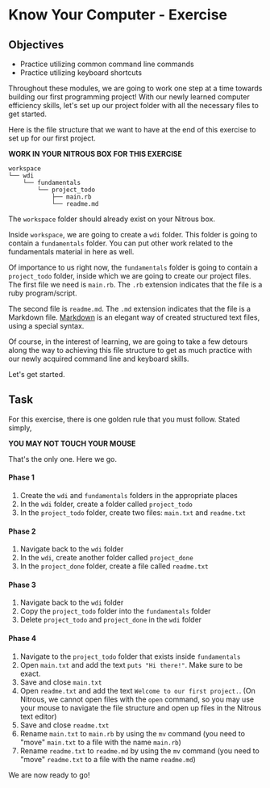 # Know Your Computer - Exercise

## Objectives

* Practice utilizing common command line commands
* Practice utilizing keyboard shortcuts

Throughout these modules, we are going to work one step at a time towards
building our first programming project! With our newly learned computer
efficiency skills, let's set up our project folder with all the necessary files
to get started.

Here is the file structure that we want to have at the end of this exercise to
set up for our first project.

**WORK IN YOUR NITROUS BOX FOR THIS EXERCISE**

```
workspace
└── wdi
    └── fundamentals
        └── project_todo
            ├── main.rb
            └── readme.md
```

The `workspace` folder should already exist on your Nitrous box.

Inside `workspace`, we are going to create a `wdi` folder. This folder is
going to contain a `fundamentals` folder. You can put other work related to
the fundamentals material in here as well.

Of importance to us right now, the `fundamentals` folder is going to contain a
`project_todo` folder, inside which we are going to create our project files. The first
file we need is `main.rb`. The `.rb` extension indicates that the file is a ruby
program/script.

The second file is `readme.md`. The `.md` extension indicates that the file is a
Markdown file. [Markdown](http://en.wikipedia.org/wiki/Markdown) is an elegant
way of created structured text files, using a special syntax.

Of course, in the interest of learning, we are going to take a few detours along
the way to achieving this file structure to get as much practice with our newly
acquired command line and keyboard skills.

Let's get started.

## Task

For this exercise, there is one golden rule that you must follow. Stated simply,

**YOU MAY NOT TOUCH YOUR MOUSE**

That's the only one. Here we go.

#### Phase 1

1. Create the `wdi` and `fundamentals` folders in the appropriate places
1. In the `wdi` folder, create a folder called `project_todo`
1. In the `project_todo` folder, create two files: `main.txt` and `readme.txt`

#### Phase 2

1. Navigate back to the `wdi` folder
1. In the `wdi`, create another folder called `project_done`
1. In the `project_done` folder, create a file called `readme.txt`

#### Phase 3

1. Navigate back to the `wdi` folder
1. Copy the `project_todo` folder into the `fundamentals` folder
1. Delete `project_todo` and `project_done` in the `wdi` folder

#### Phase 4

1. Navigate to the `project_todo` folder that exists inside `fundamentals`
1. Open `main.txt` and add the text `puts "Hi there!"`. Make sure to be exact.
1. Save and close `main.txt`
1. Open `readme.txt` and add the text `Welcome to our first project.`. (On Nitrous,
   we cannot open files with the `open` command, so you may use your mouse to navigate
   the file structure and open up files in the Nitrous text editor)
1. Save and close `readme.txt`
1. Rename `main.txt` to `main.rb` by using the `mv` command (you need to "move"
   `main.txt` to a file with the name `main.rb`)
1. Rename `readme.txt` to `readme.md` by using the `mv` command (you need to "move"
   `readme.txt` to a file with the name `readme.md`)

We are now ready to go!
